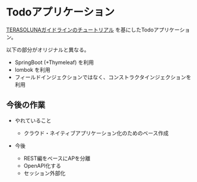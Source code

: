 Todoアプリケーション
===

[TERASOLUNAガイドラインのチュートリアル](http://terasolunaorg.github.io/guideline/5.6.0.RELEASE/ja/Tutorial/index.html) を基にしたTodoアプリケーション。

以下の部分がオリジナルと異なる。

- SpringBoot (+Thymeleaf) を利用
- lombok を利用
- フィールドインジェクションではなく、コンストラクタインジェクションを利用


今後の作業
---

- やれていること
  - クラウド・ネイティブアプリケーション化のためのベース作成

- 今後
  - REST編をベースにAPを分離
  - OpenAPI化する
  - セッション外部化

